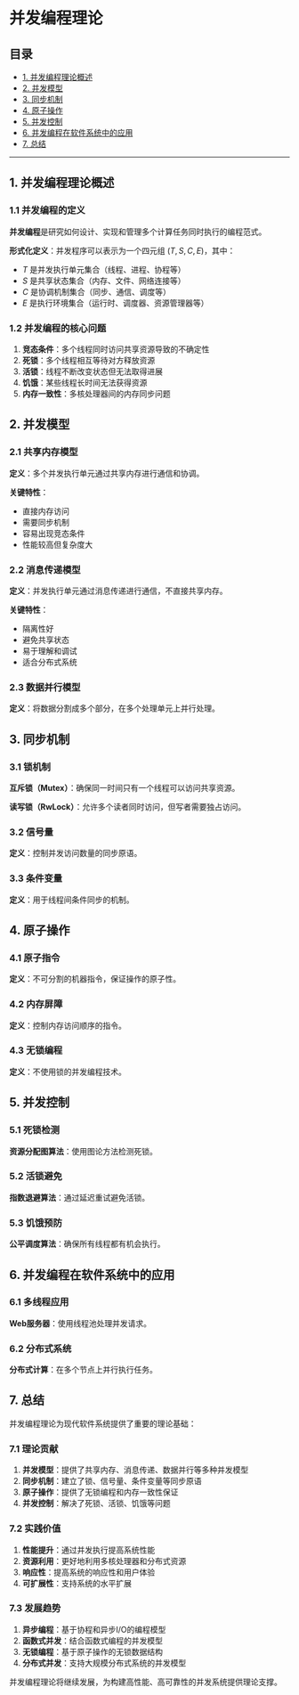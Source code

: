 # 并发编程理论

## 目录

- [1. 并发编程理论概述](#1-并发编程理论概述)
- [2. 并发模型](#2-并发模型)
- [3. 同步机制](#3-同步机制)
- [4. 原子操作](#4-原子操作)
- [5. 并发控制](#5-并发控制)
- [6. 并发编程在软件系统中的应用](#6-并发编程在软件系统中的应用)
- [7. 总结](#7-总结)

---

## 1. 并发编程理论概述

### 1.1 并发编程的定义

**并发编程**是研究如何设计、实现和管理多个计算任务同时执行的编程范式。

**形式化定义**：并发程序可以表示为一个四元组 $(T, S, C, E)$，其中：

- $T$ 是并发执行单元集合（线程、进程、协程等）
- $S$ 是共享状态集合（内存、文件、网络连接等）
- $C$ 是协调机制集合（同步、通信、调度等）
- $E$ 是执行环境集合（运行时、调度器、资源管理器等）

### 1.2 并发编程的核心问题

1. **竞态条件**：多个线程同时访问共享资源导致的不确定性
2. **死锁**：多个线程相互等待对方释放资源
3. **活锁**：线程不断改变状态但无法取得进展
4. **饥饿**：某些线程长时间无法获得资源
5. **内存一致性**：多核处理器间的内存同步问题

## 2. 并发模型

### 2.1 共享内存模型

**定义**：多个并发执行单元通过共享内存进行通信和协调。

**关键特性**：

- 直接内存访问
- 需要同步机制
- 容易出现竞态条件
- 性能较高但复杂度大

### 2.2 消息传递模型

**定义**：并发执行单元通过消息传递进行通信，不直接共享内存。

**关键特性**：

- 隔离性好
- 避免共享状态
- 易于理解和调试
- 适合分布式系统

### 2.3 数据并行模型

**定义**：将数据分割成多个部分，在多个处理单元上并行处理。

## 3. 同步机制

### 3.1 锁机制

**互斥锁（Mutex）**：确保同一时间只有一个线程可以访问共享资源。

**读写锁（RwLock）**：允许多个读者同时访问，但写者需要独占访问。

### 3.2 信号量

**定义**：控制并发访问数量的同步原语。

### 3.3 条件变量

**定义**：用于线程间条件同步的机制。

## 4. 原子操作

### 4.1 原子指令

**定义**：不可分割的机器指令，保证操作的原子性。

### 4.2 内存屏障

**定义**：控制内存访问顺序的指令。

### 4.3 无锁编程

**定义**：不使用锁的并发编程技术。

## 5. 并发控制

### 5.1 死锁检测

**资源分配图算法**：使用图论方法检测死锁。

### 5.2 活锁避免

**指数退避算法**：通过延迟重试避免活锁。

### 5.3 饥饿预防

**公平调度算法**：确保所有线程都有机会执行。

## 6. 并发编程在软件系统中的应用

### 6.1 多线程应用

**Web服务器**：使用线程池处理并发请求。

### 6.2 分布式系统

**分布式计算**：在多个节点上并行执行任务。

## 7. 总结

并发编程理论为现代软件系统提供了重要的理论基础：

### 7.1 理论贡献

1. **并发模型**：提供了共享内存、消息传递、数据并行等多种并发模型
2. **同步机制**：建立了锁、信号量、条件变量等同步原语
3. **原子操作**：提供了无锁编程和内存一致性保证
4. **并发控制**：解决了死锁、活锁、饥饿等问题

### 7.2 实践价值

1. **性能提升**：通过并发执行提高系统性能
2. **资源利用**：更好地利用多核处理器和分布式资源
3. **响应性**：提高系统的响应性和用户体验
4. **可扩展性**：支持系统的水平扩展

### 7.3 发展趋势

1. **异步编程**：基于协程和异步I/O的编程模型
2. **函数式并发**：结合函数式编程的并发模型
3. **无锁编程**：基于原子操作的无锁数据结构
4. **分布式并发**：支持大规模分布式系统的并发模型

并发编程理论将继续发展，为构建高性能、高可靠性的并发系统提供理论支撑。
